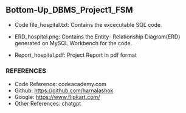 ## Bottom-Up_DBMS_Project1_FSM

- Code file_hospital.txt: Contains the excecutable SQL code.

- ERD_hospital.png: Contains the Entity- Relationship Diagram(ERD) generated on MySQL Workbench for the code.

- Report_hospital.pdf: Project Report in pdf format

### REFERENCES
- Code Reference: codeacademy.com
- Github: https://github.com/harnalashok 
- Google: https://www.flipkart.com/ 
- Other References: chatgpt
